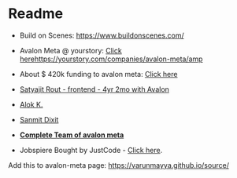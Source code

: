 # Readme

- Build on Scenes: https://www.buildonscenes.com/
- Avalon Meta @ yourstory: [Click here]()https://yourstory.com/companies/avalon-meta/amp
- About $ 420k funding to avalon meta: [Click here](https://yourstory.com/2020/02/funding-b2b-startup-avalon-meta-blockchain-peerplays/amp)

- [Satyajit Rout - frontend - 4yr 2mo with Avalon](https://www.linkedin.com/in/satyajit-rout-81890490/)
- [Alok K.](https://www.linkedin.com/in/alok760/)
- [Sanmit Dixit](https://www.linkedin.com/in/sanmit-dixit-0024ba176/)

- **[Complete Team of avalon meta](https://www.linkedin.com/search/results/people/?currentCompany=%5B%2266348658%22%5D&origin=COMPANY_PAGE_CANNED_SEARCH&sid=u%3B*)**


- Jobspiere Bought by JustCode - [Click here](https://www.vccircle.com/justcode-acquires-online-hiring-platform-jobspire).

Add this to avalon-meta page: https://varunmayya.github.io/source/
